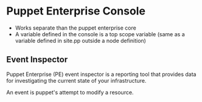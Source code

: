 ﻿# Puppet Enterprise Console

- Works separate than the puppet enterprise core
- A variable defined in the console is a top scope variable (same as a variable defined in site.pp outside a node definition)

## Event Inspector

Puppet Enterprise (PE) event inspector is a reporting tool that provides data for investigating the current state of your infrastructure.

An event is puppet's attempt to modify a resource. 